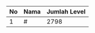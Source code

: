 | No | Nama            | Jumlah Level |
|----|-----------------|--------------|
| 1  | #    |    2798        |

